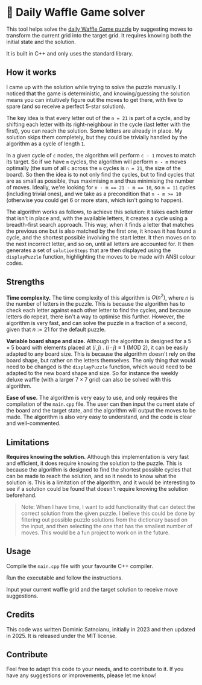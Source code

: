 # 🧇 Daily Waffle Game solver

This tool helps solve the [daily Waffle Game puzzle](https://wafflegame.net/) by suggesting moves to transform the current grid into the target grid. It requires knowing both the initial state and the solution.

It is built in C++ and only uses the standard library.

## How it works

I came up with the solution while trying to solve the puzzle manually. I noticed that the game is deterministic, and knowing/guessing the solution means you can intuitively figure out the moves to get there, with five to spare (and so receive a perfect 5-star solution).

The key idea is that every letter out of the `n = 21` is part of a cycle, and by shifting each letter with its right-neighbour in the cycle (last letter with the first), you can reach the solution. Some letters are already in place. My solution skips them completely, but they could be trivially handled by the algorithm as a cycle of length `1`.

In a given cycle of `c` nodes, the algorithm will perform `c - 1` moves to match its target. So if we have `m` cycles, the algorithm will perform `n - m` moves optimally (the sum of all `c` across the `m` cycles is `n = 21`, the size of the board). So then the idea is to not only find the cycles, but to find cycles that are as small as possible, thus maximising `m` and thus minimising the number of moves. Ideally, we're looking for `n - m == 21 - m == 10`, so `m = 11` cycles (including trivial ones), and we take as a precondition that `n - m >= 10` (otherwise you could get 6 or more stars, which isn't going to happen).

The algorithm works as follows, to achieve this solution: it takes each letter that isn't in place and, with the available letters, it creates a cycle using a breadth-first search approach. This way, when it finds a letter that matches the previous one but is also matched by the first one, it knows it has found a cycle, and the shortest possible involving the start letter. It then moves on to the next incorrect letter, and so on, until all letters are accounted for. It then generates a set of `solutionSteps` that are then displayed using the `displayPuzzle` function, highlighting the moves to be made with ANSI colour codes.

## Strengths

**Time complexity.** The time complexity of this algorithm is $O(n^2)$, where $n$ is the number of letters in the puzzle. This is because the algorithm has to check each letter against each other letter to find the cycles, and because letters do repeat, there isn't a way to optimise this further. However, the algorithm is very fast, and can solve the puzzle in a fraction of a second, given that $n := 21$ for the default puzzle.

**Variable board shape and size.** Although the algorithm is designed for a $5 \times 5$ board with elements placed at $(i, j)\ .\ (i \cdot j) \equiv 1\  (\text{MOD } 2)$, it can be easily adapted to any board size. This is because the algorithm doesn't rely on the board shape, but rather on the letters themselves. The only thing that would need to be changed is the `displayPuzzle` function, which would need to be adapted to the new board shape and size. So for instance the weekly deluxe waffle (with a larger $7 \times 7$ grid) can also be solved with this algorithm.

**Ease of use.** The algorithm is very easy to use, and only requires the compilation of the `main.cpp` file. The user can then input the current state of the board and the target state, and the algorithm will output the moves to be made. The algorithm is also very easy to understand, and the code is clear and well-commented.

## Limitations

**Requires knowing the solution.** Although this implementation is very fast and efficient, it does require knowing the solution to the puzzle. This is because the algorithm is designed to find the shortest possible cycles that can be made to reach the solution, and so it needs to know what the solution is. This is a limitation of the algorithm, and it would be interesting to see if a solution could be found that doesn't require knowing the solution beforehand.

> Note: When I have time, I want to add functionality that can detect the correct solution from the given puzzle. I believe this could be done by filtering out possible puzzle solutions from the dictionary based on the input, and then selecting the one that has the smallest number of moves. This would be a fun project to work on in the future.

## Usage

Compile the `main.cpp` file with your favourite C++ compiler.

Run the executable and follow the instructions.

Input your current waffle grid and the target solution to receive move suggestions.

## Credits

This code was written Dominic Satnoianu, initially in 2023 and then updated in 2025. It is released under the MIT license.

## Contribute

Feel free to adapt this code to your needs, and to contribute to it. If you have any suggestions or improvements, please let me know!